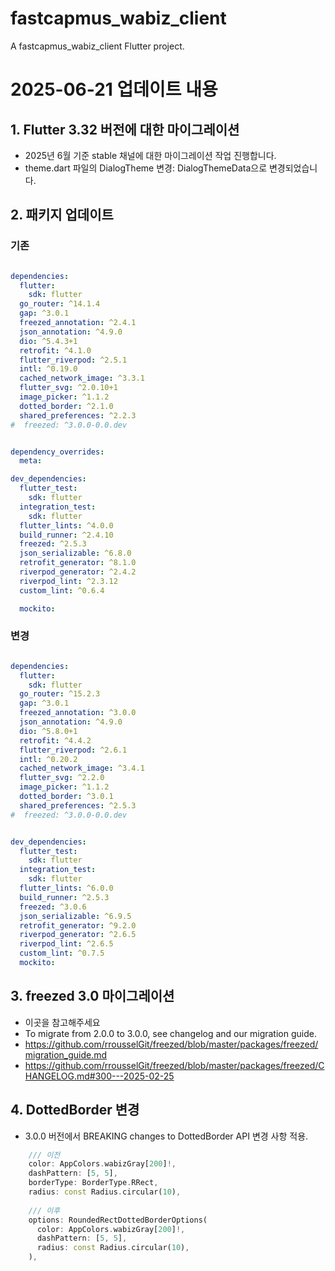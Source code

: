 # fastcapmus_wabiz_client

A fastcapmus_wabiz_client Flutter project.

# 2025-06-21 업데이트 내용 

## 1. Flutter 3.32 버전에 대한 마이그레이션
- 2025년 6월 기준 stable 채널에 대한 마이그레이션 작업 진행합니다.
- theme.dart 파일의 DialogTheme 변경:  DialogThemeData으로 변경되었습니다.

## 2. 패키지 업데이트

### 기존

```yaml

dependencies:
  flutter:
    sdk: flutter
  go_router: ^14.1.4
  gap: ^3.0.1
  freezed_annotation: ^2.4.1
  json_annotation: ^4.9.0
  dio: ^5.4.3+1
  retrofit: ^4.1.0
  flutter_riverpod: ^2.5.1
  intl: ^0.19.0
  cached_network_image: ^3.3.1
  flutter_svg: ^2.0.10+1
  image_picker: ^1.1.2
  dotted_border: ^2.1.0
  shared_preferences: ^2.2.3
#  freezed: ^3.0.0-0.0.dev


dependency_overrides:
  meta:

dev_dependencies:
  flutter_test:
    sdk: flutter
  integration_test:
    sdk: flutter
  flutter_lints: ^4.0.0
  build_runner: ^2.4.10
  freezed: ^2.5.3
  json_serializable: ^6.8.0
  retrofit_generator: ^8.1.0
  riverpod_generator: ^2.4.2
  riverpod_lint: ^2.3.12
  custom_lint: ^0.6.4

  mockito:
```

### 변경

```yaml

dependencies:
  flutter:
    sdk: flutter
  go_router: ^15.2.3
  gap: ^3.0.1
  freezed_annotation: ^3.0.0
  json_annotation: ^4.9.0
  dio: ^5.8.0+1
  retrofit: ^4.4.2
  flutter_riverpod: ^2.6.1
  intl: ^0.20.2
  cached_network_image: ^3.4.1
  flutter_svg: ^2.2.0
  image_picker: ^1.1.2
  dotted_border: ^3.0.1
  shared_preferences: ^2.5.3
#  freezed: ^3.0.0-0.0.dev


dev_dependencies:
  flutter_test:
    sdk: flutter
  integration_test:
    sdk: flutter
  flutter_lints: ^6.0.0
  build_runner: ^2.5.3
  freezed: ^3.0.6
  json_serializable: ^6.9.5
  retrofit_generator: ^9.2.0
  riverpod_generator: ^2.6.5
  riverpod_lint: ^2.6.5
  custom_lint: ^0.7.5
  mockito:
```


## 3. freezed 3.0 마이그레이션
- 이곳을 참고해주세요
- To migrate from 2.0.0 to 3.0.0, see changelog and our migration guide.
- https://github.com/rrousselGit/freezed/blob/master/packages/freezed/migration_guide.md
- https://github.com/rrousselGit/freezed/blob/master/packages/freezed/CHANGELOG.md#300---2025-02-25

## 4. DottedBorder 변경
- 3.0.0 버전에서 BREAKING changes to DottedBorder API 변경 사항 적용.

```dart 
    /// 이전 
    color: AppColors.wabizGray[200]!,
    dashPattern: [5, 5],
    borderType: BorderType.RRect,
    radius: const Radius.circular(10),
    
    /// 이후 
    options: RoundedRectDottedBorderOptions(
      color: AppColors.wabizGray[200]!,
      dashPattern: [5, 5],
      radius: const Radius.circular(10),
    ),
```